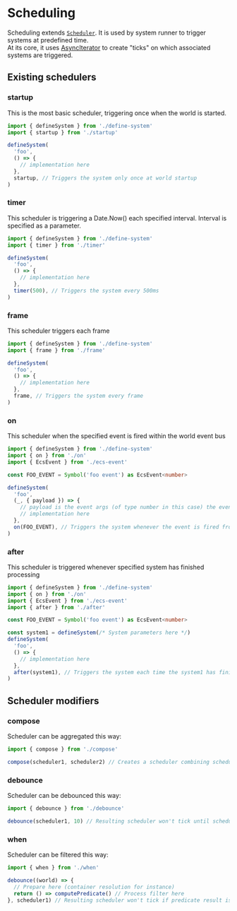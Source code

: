 # Scheduling

Scheduling extends [`Scheduler`](./scheduler.ts). It is used by system runner to trigger systems at predefined time.  
At its core, it uses [AsyncIterator](https://developer.mozilla.org/en-US/docs/Web/JavaScript/Reference/Global_Objects/AsyncIterator)
to create "ticks" on which associated systems are triggered.

## Existing schedulers

### startup

This is the most basic scheduler, triggering once when the world is started.

```typescript
import { defineSystem } from './define-system'
import { startup } from './startup'

defineSystem(
  'foo',
  () => {
    // implementation here
  },
  startup, // Triggers the system only once at world startup
)
```

### timer

This scheduler is triggering a Date.Now() each specified interval. Interval is specified as a parameter.

```typescript
import { defineSystem } from './define-system'
import { timer } from './timer'

defineSystem(
  'foo',
  () => {
    // implementation here
  },
  timer(500), // Triggers the system every 500ms
)
```

### frame

This scheduler triggers each frame

```typescript
import { defineSystem } from './define-system'
import { frame } from './frame'

defineSystem(
  'foo',
  () => {
    // implementation here
  },
  frame, // Triggers the system every frame
)
```

### on

This scheduler when the specified event is fired within the world event bus

```typescript
import { defineSystem } from './define-system'
import { on } from './on'
import { EcsEvent } from './ecs-event'

const FOO_EVENT = Symbol('foo event') as EcsEvent<number>

defineSystem(
  'foo',
  (_, { payload }) => {
    // payload is the event args (of type number in this case) the event has been fired with
    // implementation here
  },
  on(FOO_EVENT), // Triggers the system whenever the event is fired from world event bus
)
```

### after

This scheduler is triggered whenever specified system has finished processing

```typescript
import { defineSystem } from './define-system'
import { on } from './on'
import { EcsEvent } from './ecs-event'
import { after } from './after'

const FOO_EVENT = Symbol('foo event') as EcsEvent<number>

const system1 = defineSystem(/* System parameters here */)
defineSystem(
  'foo',
  () => {
    // implementation here
  },
  after(system1), // Triggers the system each time the system1 has finished being processed
)
```

## Scheduler modifiers

### compose

Scheduler can be aggregated this way:

```typescript
import { compose } from './compose'

compose(scheduler1, scheduler2) // Creates a scheduler combining scheduler1 and scheduler2 ticks
```

### debounce

Scheduler can be debounced this way:

```typescript
import { debounce } from './debounce'

debounce(scheduler1, 10) // Resulting scheduler won't tick until scheduler1 separates its own ticks with at least 10ms
```

### when

Scheduler can be filtered this way:

```typescript
import { when } from './when'

debounce((world) => {
  // Prepare here (container resolution for instance)
  return () => computePredicate() // Process filter here
}, scheduler1) // Resulting scheduler won't tick if predicate result is falsy
```
